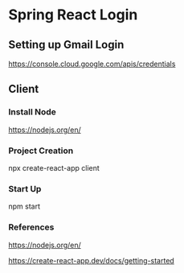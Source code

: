 # Spring React Login

## Setting up Gmail Login

https://console.cloud.google.com/apis/credentials

## Client

### Install Node

https://nodejs.org/en/

### Project Creation

npx create-react-app client

### Start Up

npm start

### References

https://nodejs.org/en/

https://create-react-app.dev/docs/getting-started
